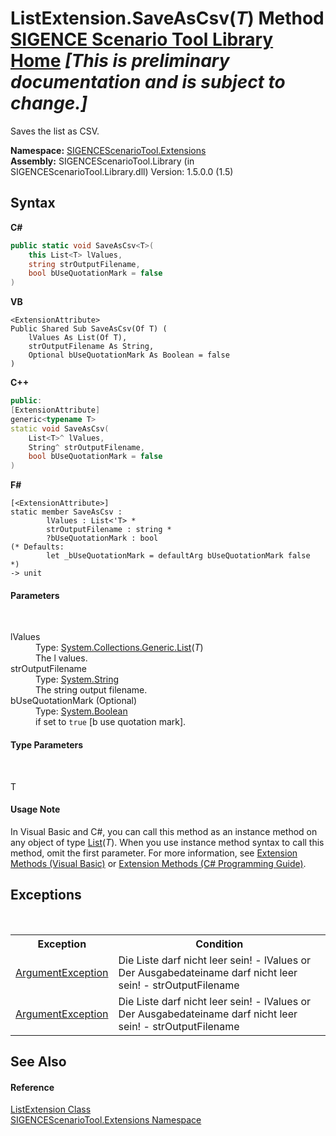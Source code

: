 # ListExtension.SaveAsCsv(*T*) Method <a href="https://github.com/ObiWanLansi/SIGENCE-Scenario-Tool">SIGENCE Scenario Tool Library Home</a> _**\[This is preliminary documentation and is subject to change.\]**_

Saves the list as CSV.

**Namespace:**&nbsp;<a href="f2af11f5-ae9d-3dcc-a4a9-ba07a037925f.md">SIGENCEScenarioTool.Extensions</a><br />**Assembly:**&nbsp;SIGENCEScenarioTool.Library (in SIGENCEScenarioTool.Library.dll) Version: 1.5.0.0 (1.5)

## Syntax

**C#**<br />
``` C#
public static void SaveAsCsv<T>(
	this List<T> lValues,
	string strOutputFilename,
	bool bUseQuotationMark = false
)

```

**VB**<br />
``` VB
<ExtensionAttribute>
Public Shared Sub SaveAsCsv(Of T) ( 
	lValues As List(Of T),
	strOutputFilename As String,
	Optional bUseQuotationMark As Boolean = false
)
```

**C++**<br />
``` C++
public:
[ExtensionAttribute]
generic<typename T>
static void SaveAsCsv(
	List<T>^ lValues, 
	String^ strOutputFilename, 
	bool bUseQuotationMark = false
)
```

**F#**<br />
``` F#
[<ExtensionAttribute>]
static member SaveAsCsv : 
        lValues : List<'T> * 
        strOutputFilename : string * 
        ?bUseQuotationMark : bool 
(* Defaults:
        let _bUseQuotationMark = defaultArg bUseQuotationMark false
*)
-> unit 

```


#### Parameters
&nbsp;<dl><dt>lValues</dt><dd>Type: <a href="http://msdn2.microsoft.com/en-us/library/6sh2ey19" target="_blank">System.Collections.Generic.List</a>(*T*)<br />The l values.</dd><dt>strOutputFilename</dt><dd>Type: <a href="http://msdn2.microsoft.com/en-us/library/s1wwdcbf" target="_blank">System.String</a><br />The string output filename.</dd><dt>bUseQuotationMark (Optional)</dt><dd>Type: <a href="http://msdn2.microsoft.com/en-us/library/a28wyd50" target="_blank">System.Boolean</a><br />if set to `true` [b use quotation mark].</dd></dl>

#### Type Parameters
&nbsp;<dl><dt>T</dt><dd /></dl>

#### Usage Note
In Visual Basic and C#, you can call this method as an instance method on any object of type <a href="http://msdn2.microsoft.com/en-us/library/6sh2ey19" target="_blank">List</a>(*T*). When you use instance method syntax to call this method, omit the first parameter. For more information, see <a href="http://msdn.microsoft.com/en-us/library/bb384936.aspx">Extension Methods (Visual Basic)</a> or <a href="http://msdn.microsoft.com/en-us/library/bb383977.aspx">Extension Methods (C# Programming Guide)</a>.

## Exceptions
&nbsp;<table><tr><th>Exception</th><th>Condition</th></tr><tr><td><a href="http://msdn2.microsoft.com/en-us/library/3w1b3114" target="_blank">ArgumentException</a></td><td>Die Liste darf nicht leer sein! - lValues or Der Ausgabedateiname darf nicht leer sein! - strOutputFilename</td></tr><tr><td><a href="http://msdn2.microsoft.com/en-us/library/3w1b3114" target="_blank">ArgumentException</a></td><td>Die Liste darf nicht leer sein! - lValues or Der Ausgabedateiname darf nicht leer sein! - strOutputFilename</td></tr></table>

## See Also


#### Reference
<a href="8eda34f2-fcee-d7ec-2271-78981032bcd0.md">ListExtension Class</a><br /><a href="f2af11f5-ae9d-3dcc-a4a9-ba07a037925f.md">SIGENCEScenarioTool.Extensions Namespace</a><br />